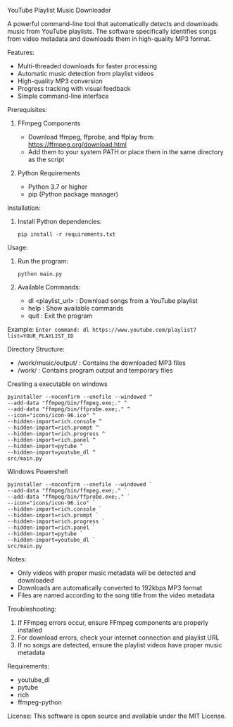  YouTube Playlist Music Downloader

 A powerful command-line tool that automatically detects and downloads music from YouTube playlists.
 The software specifically identifies songs from video metadata and downloads them in high-quality MP3 format.

 Features:
 - Multi-threaded downloads for faster processing
 - Automatic music detection from playlist videos
 - High-quality MP3 conversion
 - Progress tracking with visual feedback
 - Simple command-line interface

 Prerequisites:
 1. FFmpeg Components
    - Download ffmpeg, ffprobe, and ffplay from: https://ffmpeg.org/download.html
    - Add them to your system PATH or place them in the same directory as the script

 2. Python Requirements
    - Python 3.7 or higher
    - pip (Python package manager)

 Installation:
 1. Install Python dependencies:
    ```
    pip install -r requirements.txt
    ```

 Usage:
 1. Run the program:
    ```
    python main.py
    ```

 2. Available Commands:
    - dl <playlist_url> : Download songs from a YouTube playlist
    - help             : Show available commands
    - quit            : Exit the program

 Example:
    ```
    Enter command: dl https://www.youtube.com/playlist?list=YOUR_PLAYLIST_ID
    ```

 Directory Structure:
 - /work/music/output/ : Contains the downloaded MP3 files
 - /work/             : Contains program output and temporary files

 Creating a executable on windows
  ```
  pyinstaller --noconfirm --onefile --windowed ^
  --add-data "ffmpeg/bin/ffmpeg.exe;." ^
  --add-data "ffmpeg/bin/ffprobe.exe;." ^
  --icon="icons/icon-96.ico" ^
  --hidden-import=rich.console ^
  --hidden-import=rich.prompt ^
  --hidden-import=rich.progress ^
  --hidden-import=rich.panel ^
  --hidden-import=pytube ^
  --hidden-import=youtube_dl ^
  src/main.py
  ```

Windows Powershell
  ```
  pyinstaller --noconfirm --onefile --windowed `
  --add-data "ffmpeg/bin/ffmpeg.exe;." `
  --add-data "ffmpeg/bin/ffprobe.exe;." `
  --icon="icons/icon-96.ico" `
  --hidden-import=rich.console `
  --hidden-import=rich.prompt `
  --hidden-import=rich.progress `
  --hidden-import=rich.panel `
  --hidden-import=pytube `
  --hidden-import=youtube_dl `
  src/main.py
  ```

 Notes:
 - Only videos with proper music metadata will be detected and downloaded
 - Downloads are automatically converted to 192kbps MP3 format
 - Files are named according to the song title from the video metadata

 Troubleshooting:
 1. If FFmpeg errors occur, ensure FFmpeg components are properly installed
 2. For download errors, check your internet connection and playlist URL
 3. If no songs are detected, ensure the playlist videos have proper music metadata

 Requirements:
 - youtube_dl
 - pytube
 - rich
 - ffmpeg-python

License:
This software is open source and available under the MIT License.